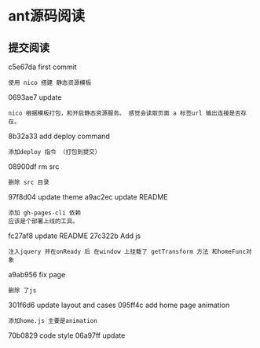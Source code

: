 # ant源码阅读

## 提交阅读

c5e67da first commit

    使用 nico 搭建 静态资源模板

0693ae7 update

    nico 根据模板打包，和开启静态资源服务。 感觉会读取页面 a 标签url 输出连接是否存在。

8b32a33 add deploy command

    添加deploy 指令 （打包到提交）

08900df rm src

    删除 src 目录

97f8d04 update theme
a9ac2ec update README

    添加 gh-pages-cli 依赖
    应该是个部署上线的工具。

fc27af8 update README
27c322b Add js

    注入jquery 并在onReady 后 在window 上挂载了 getTransform 方法 和homeFunc对象

a9ab956 fix page

    删除 了js


301f6d6 update layout and cases
095ff4c add home page animation

    添加home.js 主要是animation
    
70b0829 code style
06a97ff update